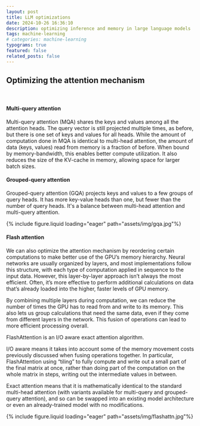 ```yaml
---
layout: post
title: LLM optimizations
date: 2024-10-26 16:36:10
description: optimizing inference and memory in large language models
tags: machine-learning
# categories: machine-learning
typograms: true
featured: false
related_posts: false
---
```



## Optimizing the attention mechanism
<br>

#### Multi-query attention

Multi-query attention (MQA) shares the keys and values among all the attention heads. The query vector is still projected multiple times, as before, but there is one set of keys and values for all heads. While the amount of computation done in MQA is identical to multi-head attention, the amount of data (keys, values) read from memory is a fraction of before. When bound by memory-bandwidth, this enables better compute utilization. It also reduces the size of the KV-cache in memory, allowing space for larger batch sizes.

#### Grouped-query attention

Grouped-query attention (GQA) projects keys and values to a few groups of query heads. It has more key-value heads than one, but fewer than the number of query heads. It's a balance between multi-head attention and multi-query attention.

{% include figure.liquid loading="eager" path="assets/img/gqa.jpg"%}
<br>

#### Flash attention

We can also optimize the attention mechanism by reordering certain computations to make better use of the GPU’s memory hierarchy. Neural networks are usually organized by layers, and most implementations follow this structure, with each type of computation applied in sequence to the input data. However, this layer-by-layer approach isn’t always the most efficient. Often, it’s more effective to perform additional calculations on data that’s already loaded into the higher, faster levels of GPU memory.

By combining multiple layers during computation, we can reduce the number of times the GPU has to read from and write to its memory. This also lets us group calculations that need the same data, even if they come from different layers in the network. This fusion of operations can lead to more efficient processing overall.

FlashAttention is an I/O aware exact attention algorithm. 

I/O aware means it takes into account some of the memory movement costs previously discussed when fusing operations together. In particular, FlashAttention using “tiling” to fully compute and write out a small part of the final matrix at once, rather than doing part of the computation on the whole matrix in steps, writing out the intermediate values in between.

Exact attention means that it is mathematically identical to the standard multi-head attention (with variants available for multi-query and grouped-query attention), and so can be swapped into an existing model architecture or even an already-trained model with no modifications.

{% include figure.liquid loading="eager" path="assets/img/flashattn.jpg"%}
<!-- 
----
<br>

## Modifications to model weights
<br>

#### Quantization
Quantization is the process of reducing the precision of a model's weights and activations. Most models are trained with 32 or 16 bits of precision, where each parameter and activation element takes up 32 or 16 bits of memory - a single-precision floating point. However, most deep learning models can be effectively represented with eight or even fewer bits per value.
<br>

#### Sparsity
Similar to quantization, it's been shown that many deep learning models are robust to pruning, or replacing certain values that are close to 0 with 0 itself. Sparse matrices are matrices where many of the elements are 0. These can be expressed in a condensed form that takes up less space than a full, dense matrix.
<br>

#### Distillation
This process involves training a smaller model that's called a student model to mimic the behavior of the larger model (the teacher model). The student model will be trained to mirror the performance of the teacher model, with a loss function that measures the discrepancy between their outputs. DistilBERT compresses a BERT model by 40% while retaining 97% of its language understanding capabilities at a 60% faster speed. -->



